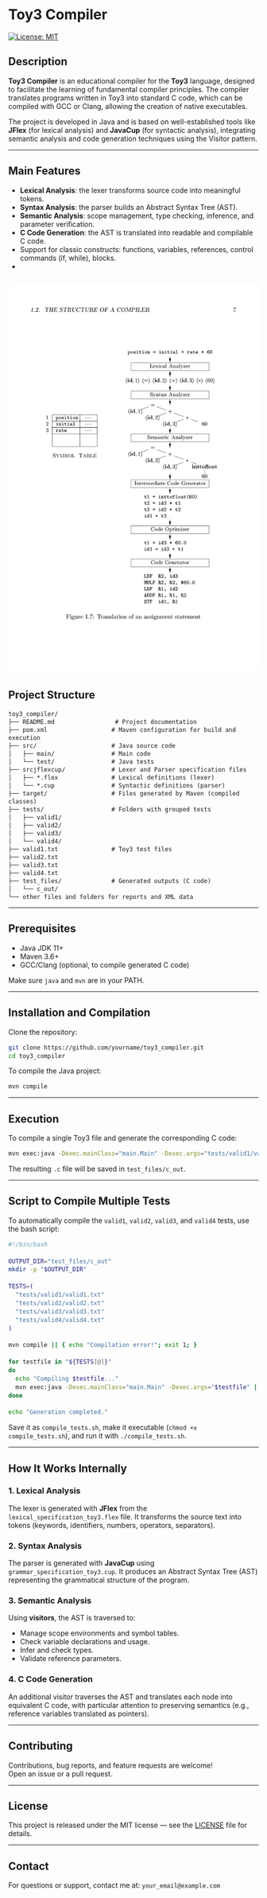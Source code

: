 # Toy3 Compiler

[![License: MIT](https://img.shields.io/badge/License-MIT-yellow.svg)](https://opensource.org/licenses/MIT)

## Description

**Toy3 Compiler** is an educational compiler for the **Toy3** language, designed to facilitate the learning of fundamental compiler principles. The compiler translates programs written in Toy3 into standard C code, which can be compiled with GCC or Clang, allowing the creation of native executables.

The project is developed in Java and is based on well-established tools like **JFlex** (for lexical analysis) and **JavaCup** (for syntactic analysis), integrating semantic analysis and code generation techniques using the Visitor pattern.

---

## Main Features

- **Lexical Analysis**: the lexer transforms source code into meaningful tokens.
- **Syntax Analysis**: the parser builds an Abstract Syntax Tree (AST).
- **Semantic Analysis**: scope management, type checking, inference, and parameter verification.
- **C Code Generation**: the AST is translated into readable and compilable C code.
- Support for classic constructs: functions, variables, references, control commands (if, while), blocks.
- 
![alt text](<assets/Dragon Book pagina 7_page-0001.jpg>)
---

## Project Structure

```
toy3_compiler/
├── README.md                 # Project documentation
├── pom.xml                  # Maven configuration for build and execution
├── src/                     # Java source code
│   ├── main/                # Main code
│   └── test/                # Java tests
├── srcjflexcup/             # Lexer and Parser specification files
│   ├── *.flex               # Lexical definitions (lexer)
│   └── *.cup                # Syntactic definitions (parser)
├── target/                  # Files generated by Maven (compiled classes)
├── tests/                   # Folders with grouped tests
│   ├── valid1/
│   ├── valid2/
│   ├── valid3/
│   └── valid4/
├── valid1.txt               # Toy3 test files
├── valid2.txt
├── valid3.txt
├── valid4.txt
├── test_files/              # Generated outputs (C code)
│   └── c_out/
└── other files and folders for reports and XML data
```

---

## Prerequisites

- Java JDK 11+  
- Maven 3.6+  
- GCC/Clang (optional, to compile generated C code)  

Make sure `java` and `mvn` are in your PATH.

---

## Installation and Compilation

Clone the repository:

```bash
git clone https://github.com/yourname/toy3_compiler.git
cd toy3_compiler
```

To compile the Java project:

```bash
mvn compile
```

---

## Execution

To compile a single Toy3 file and generate the corresponding C code:

```bash
mvn exec:java -Dexec.mainClass="main.Main" -Dexec.args="tests/valid1/valid1.txt"
```

The resulting `.c` file will be saved in `test_files/c_out`.

---

## Script to Compile Multiple Tests

To automatically compile the `valid1`, `valid2`, `valid3`, and `valid4` tests, use the bash script:

```bash
#!/bin/bash

OUTPUT_DIR="test_files/c_out"
mkdir -p "$OUTPUT_DIR"

TESTS=(
  "tests/valid1/valid1.txt"
  "tests/valid2/valid2.txt"
  "tests/valid3/valid3.txt"
  "tests/valid4/valid4.txt"
)

mvn compile || { echo "Compilation error!"; exit 1; }

for testfile in "${TESTS[@]}"
do
  echo "Compiling $testfile..."
  mvn exec:java -Dexec.mainClass="main.Main" -Dexec.args="$testfile" || echo "Error on $testfile"
done

echo "Generation completed."
```

Save it as `compile_tests.sh`, make it executable (`chmod +x compile_tests.sh`), and run it with `./compile_tests.sh`.

---

## How It Works Internally

### 1. Lexical Analysis

The lexer is generated with **JFlex** from the `lexical_specification_toy3.flex` file. It transforms the source text into tokens (keywords, identifiers, numbers, operators, separators).

### 2. Syntax Analysis

The parser is generated with **JavaCup** using `grammar_specification_toy3.cup`. It produces an Abstract Syntax Tree (AST) representing the grammatical structure of the program.

### 3. Semantic Analysis

Using **visitors**, the AST is traversed to:

- Manage scope environments and symbol tables.
- Check variable declarations and usage.
- Infer and check types.
- Validate reference parameters.

### 4. C Code Generation

An additional visitor traverses the AST and translates each node into equivalent C code, with particular attention to preserving semantics (e.g., reference variables translated as pointers).

---

## Contributing

Contributions, bug reports, and feature requests are welcome!  
Open an issue or a pull request.

---

## License

This project is released under the MIT license — see the [LICENSE](LICENSE) file for details.

---

## Contact

For questions or support, contact me at: `your_email@example.com`
